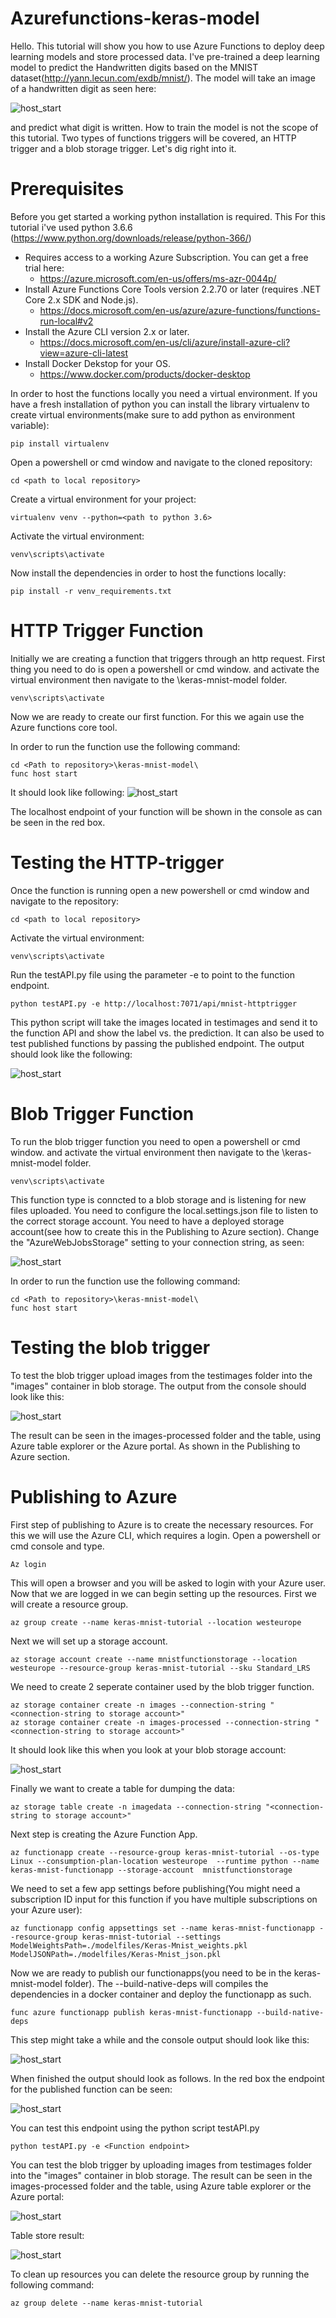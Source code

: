 # Azurefunctions-keras-model

Hello.
This tutorial will show you how to use Azure Functions to deploy deep learning models and store processed data. I've pre-trained a deep learning model to predict the Handwritten digits based on the MNIST dataset(http://yann.lecun.com/exdb/mnist/). The model will take an image of a handwritten digit as seen here:

![host_start](https://github.com/nkma1989/azurefunctions-keras-model/blob/master/testimages/8.jpg)

and predict what digit is written. How to train the model is not the scope of this tutorial. Two types of functions triggers will be covered, an HTTP trigger and a blob storage trigger. Let's dig right into it.


# Prerequisites

Before you get started a working python installation is required. This 
For this tutorial i've used python 3.6.6 (https://www.python.org/downloads/release/python-366/)

- Requires access to a working Azure Subscription. You can get a free trial here:
	- https://azure.microsoft.com/en-us/offers/ms-azr-0044p/
- Install Azure Functions Core Tools version 2.2.70 or later (requires .NET Core 2.x SDK and Node.js).
	- https://docs.microsoft.com/en-us/azure/azure-functions/functions-run-local#v2
- Install the Azure CLI version 2.x or later.
	- https://docs.microsoft.com/en-us/cli/azure/install-azure-cli?view=azure-cli-latest
- Install Docker Dekstop for your OS.
	- https://www.docker.com/products/docker-desktop
	
In order to host the functions locally you need a virtual environment. If you have a fresh installation of python you can install the library virtualenv to create virtual environments(make sure 
to add python as environment variable):
```
pip install virtualenv
```
Open a powershell or cmd window and navigate to the cloned repository:
```
cd <path to local repository>
```
Create a virtual environment for your project:
```
virtualenv venv --python=<path to python 3.6>
```
Activate the virtual environment:
```
venv\scripts\activate
```
Now install the dependencies in order to host the functions locally:
```
pip install -r venv_requirements.txt
```

# HTTP Trigger Function
 
 Initially we are creating a function that triggers through an http request. First thing you need to do is open a 
 powershell or cmd window. and activate the virtual environment then navigate to the \keras-mnist-model folder.
``` 
venv\scripts\activate
```

Now we are ready to create our first function. For this we again use the Azure functions core tool. 

In order to run the function use the following command:
``` 
cd <Path to repository>\keras-mnist-model\ 
func host start
```
It should look like following:
![host_start](https://github.com/nkma1989/azurefunctions-keras-model/blob/master/readme_images/host_start.jpg)

The localhost endpoint of your function will be shown in the console as can be seen in the red box.


# Testing the HTTP-trigger

Once the function is running open a new powershell or cmd window and navigate to the repository:
```
cd <path to local repository>
```
Activate the virtual environment:
``` 
venv\scripts\activate
```
Run the testAPI.py file using the parameter -e <Endpoint> to point to the function endpoint.
```
python testAPI.py -e http://localhost:7071/api/mnist-httptrigger
```
This python script will take the images located in testimages and send it to the function API and show the label vs. the prediction. It can also be used to test published functions by passing
the published endpoint. The output should look like the following:

![host_start](https://github.com/nkma1989/azurefunctions-keras-model/blob/master/readme_images/func_test.jpg)

# Blob Trigger Function
To run the blob trigger function you need to open a powershell or cmd window. and activate the virtual environment then navigate to the \keras-mnist-model folder.
``` 
venv\scripts\activate
```
This function type is conncted to a blob storage and is listening for new files uploaded. You need to configure the local.settings.json file to listen to the correct storage account.
You need to have a deployed storage account(see how to create this in the Publishing to Azure section). Change the "AzureWebJobsStorage" setting to your connection string, as seen:

![host_start](https://github.com/nkma1989/azurefunctions-keras-model/blob/master/readme_images/conec_string.jpg)

In order to run the function use the following command:
``` 
cd <Path to repository>\keras-mnist-model\ 
func host start
```

# Testing the blob trigger
To test the blob trigger upload images from the testimages folder into the "images" container in blob storage. The output from the console should look like this:

![host_start](https://github.com/nkma1989/azurefunctions-keras-model/blob/master/readme_images/blob_trigger_output.jpg)

The result can be seen in the images-processed folder and the table, using Azure table explorer or the Azure portal. As shown in the Publishing to Azure section.



# Publishing to Azure
First step of publishing to Azure is to create the necessary resources. For this we will use the Azure CLI, which requires a login. Open a powershell or cmd console and type.
```
Az login
```
This will open a browser and you will be asked to login with your Azure user.
Now that we are logged in we can begin setting up the resources. First we will create a resource group.
```
az group create --name keras-mnist-tutorial --location westeurope
```
Next we will set up a storage account.
```
az storage account create --name mnistfunctionstorage --location westeurope --resource-group keras-mnist-tutorial --sku Standard_LRS
```
We need to create 2 seperate container used by the blob trigger function.
```
az storage container create -n images --connection-string "<connection-string to storage account>"
az storage container create -n images-processed --connection-string "<connection-string to storage account>"
```
It should look like this when you look at your blob storage account:

![host_start](https://github.com/nkma1989/azurefunctions-keras-model/blob/master/readme_images/storage_setup.jpg)

Finally we want to create a table for dumping the data:
```
az storage table create -n imagedata --connection-string "<connection-string to storage account>"
```
Next step is creating the Azure Function App.
```
az functionapp create --resource-group keras-mnist-tutorial --os-type Linux --consumption-plan-location westeurope  --runtime python --name keras-mnist-functionapp --storage-account  mnistfunctionstorage
```
We need to set a few app settings before publishing(You might need a subscription ID input for this function if you have multiple subscriptions on your Azure user):
```
az functionapp config appsettings set --name keras-mnist-functionapp --resource-group keras-mnist-tutorial --settings ModelWeightsPath=./modelfiles/Keras-Mnist_weights.pkl ModelJSONPath=./modelfiles/Keras-Mnist_json.pkl
```

Now we are ready to publish our functionapps(you need to be in the keras-mnist-model folder). The --build-native-deps will compiles the dependencies in a docker container and deploy the functionapp as such. 
```
func azure functionapp publish keras-mnist-functionapp --build-native-deps
```
This step might take a while and the console output should look like this:

![host_start](https://github.com/nkma1989/azurefunctions-keras-model/blob/master/readme_images/deploy_func.jpg)

When finished the output should look as follows. In the red box the endpoint for the published function can be seen:

![host_start](https://github.com/nkma1989/azurefunctions-keras-model/blob/master/readme_images/func_endpoint.jpg)

You can test this endpoint using the python script testAPI.py
```
python testAPI.py -e <Function endpoint>
```
You can test the blob trigger by uploading images from testimages folder into the "images" container in blob storage. The result can be seen in the images-processed folder and the table, using Azure table explorer or the Azure portal:

![host_start](https://github.com/nkma1989/azurefunctions-keras-model/blob/master/readme_images/blobtrigger_result.jpg)

Table store result:

![host_start](https://github.com/nkma1989/azurefunctions-keras-model/blob/master/readme_images/table_store.jpg)


To clean up resources you can delete the resource group by running the following command:
```
az group delete --name keras-mnist-tutorial
```












